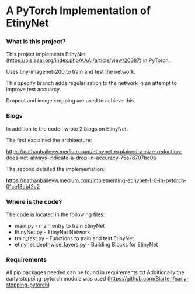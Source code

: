 

# A PyTorch Implementation of EtinyNet

### What is this project?

This project implements EtinyNet (https://ojs.aaai.org/index.php/AAAI/article/view/20387) in PyTorch. 

Uses tiny-imagenet-200 to train and test the network.

This specify branch adds regularisation to the network in an attempt to improve test accuarcy.

Dropout and image cropping are used to achieve this.


### Blogs

In addition to the code I wrote 2 blogs on EtinyNet.

The first explained the architecture:

https://nathanbaileyw.medium.com/etinynet-explained-a-size-reduction-does-not-always-indicate-a-drop-in-accuracy-75a78707bc0a

The second detailed the implementation:

https://nathanbaileyw.medium.com/implementing-etinynet-1-0-in-pytorch-01ce18dbf2c2


### Where is the code?

The code is located in the following files:

* main.py - main entry to train EtinyNet
* EtinyNet.py - EtinyNet Network
* train_test.py - Functions to train and test EtinyNet
* etinynet_depthwise_layers.py - Building Blocks for EtinyNet

### Requirements

All pip packages needed can be found in requirements.txt
Additionally the early-stopping-pytorch module was used (https://github.com/Bjarten/early-stopping-pytorch)